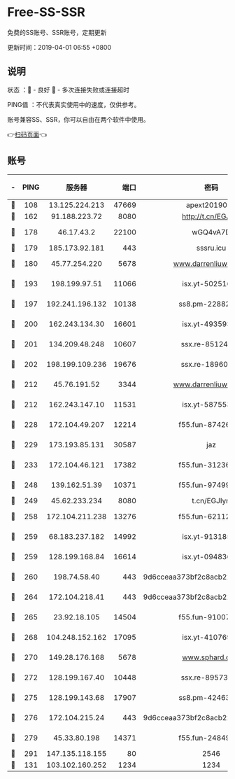 # Free-SS-SSR

免费的SS账号、SSR账号，定期更新

更新时间：2019-04-01 06:55 +0800

## 说明

状态     ：🙂 - 良好 🙁 - 多次连接失败或连接超时

PING值   ：不代表真实使用中的速度，仅供参考。

账号兼容SS、SSR，你可以自由在两个软件中使用。

👉[扫码页面](https://liesauer.github.io/Free-SS-SSR/)👈

## 账号

|-|PING|服务器|端口|密码|加密方式|区域|
|:----:|:----:|:-----:|-----:|:----:|:----:|:----:|
|🙂|108|13.125.224.213|47669|apext2019001|chacha20|KR|
|🙂|162|91.188.223.72|8080|http://t.cn/EGJIyrl|rc4-md5|RU|
|🙂|178|46.17.43.2|22100|wGQ4vA7D|aes-256-gcm|RU|
|🙂|179|185.173.92.181|443|sssru.icu|rc4-md5|RU|
|🙂|180|45.77.254.220|5678|www.darrenliuwei.com|aes-256-cfb|SG|
|🙂|193|198.199.97.51|11066|isx.yt-50251647|aes-256-cfb|US|
|🙂|197|192.241.196.132|10138|ss8.pm-22882604|aes-256-cfb|US|
|🙂|200|162.243.134.30|16601|isx.yt-49359357|aes-256-cfb|US|
|🙂|201|134.209.48.248|10607|ssx.re-85124094|aes-256-cfb|US|
|🙂|202|198.199.109.236|19676|ssx.re-18960694|aes-256-cfb|US|
|🙂|212|45.76.191.52|3344|www.darrenliuwei.com|aes-256-cfb|JP|
|🙂|212|162.243.147.10|11531|isx.yt-58755378|aes-256-cfb|US|
|🙂|228|172.104.49.207|12214|f55.fun-87426879|aes-256-cfb|SG|
|🙂|229|173.193.85.131|30587|jaz|aes-256-cfb|US|
|🙂|233|172.104.46.121|17382|f55.fun-31236609|aes-256-cfb|SG|
|🙂|248|139.162.51.39|10371|f55.fun-97499168|aes-256-cfb|SG|
|🙂|249|45.62.233.234|8080|t.cn/EGJIyrl|rc4-md5|CA|
|🙂|258|172.104.211.238|13276|f55.fun-62112830|aes-256-cfb|US|
|🙂|259|68.183.237.182|14992|isx.yt-91318565|aes-256-cfb|SG|
|🙂|259|128.199.168.84|16614|isx.yt-09483649|aes-256-cfb|SG|
|🙂|260|198.74.58.40|443|9d6cceaa373bf2c8acb22e60b6a58be6|aes-256-cfb|US|
|🙂|264|172.104.218.41|443|9d6cceaa373bf2c8acb22e60b6a58be6|aes-256-cfb|US|
|🙂|265|23.92.18.105|14504|f55.fun-91007249|aes-256-cfb|US|
|🙂|268|104.248.152.162|17095|isx.yt-41076974|aes-256-cfb|SG|
|🙂|270|149.28.176.168|5678|www.sphard.com|aes-256-cfb|AU|
|🙂|272|128.199.167.40|10448|ssx.re-89573938|aes-256-cfb|SG|
|🙂|275|128.199.143.68|17907|ss8.pm-42463996|aes-256-cfb|SG|
|🙂|276|172.104.215.24|443|9d6cceaa373bf2c8acb22e60b6a58be6|aes-256-cfb|US|
|🙂|279|45.33.80.198|14371|f55.fun-24849539|aes-256-cfb|US|
|🙂|291|147.135.118.155|80|2546|chacha20|US|
|🙂|131|103.102.160.252|1234|1234|rc4-md5|JP|
